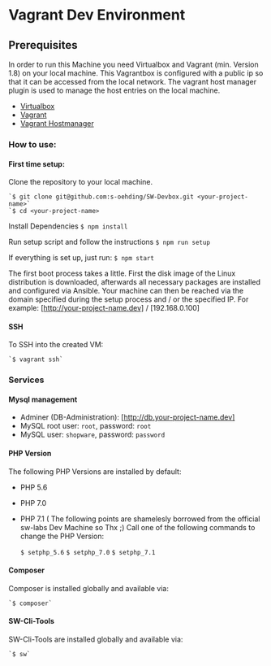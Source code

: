 # Vagrant Dev Environment

## Prerequisites
In order to run this Machine you need Virtualbox and Vagrant (min. Version 1.8) on your local machine. This Vagrantbox is configured with a public ip so that it can be accessed from the local network. The vagrant host manager plugin is used to manage the host entries on the local machine.

 - [Virtualbox](https://www.virtualbox.org/wiki/Downloads)
 - [Vagrant](https://www.vagrantup.com/downloads.html)
 - [Vagrant Hostmanager](https://github.com/devopsgroup-io/vagrant-hostmanager)

### How to use: 

#### First time setup: 
Clone the repository to your local machine.

    `$ git clone git@github.com:s-oehding/SW-Devbox.git <your-project-name>`
    `$ cd <your-project-name>

Install Dependencies
	`$ npm install`

Run setup script and follow the instructions
	`$ npm run setup`

If everything is set up, just run:
	`$ npm start`


The first boot process takes a little. First the disk image of the Linux distribution is downloaded, afterwards all necessary packages are installed and configured via Ansible. 
Your machine can then be reached via the domain specified during the setup process and / or the specified IP. For example: [http://your-project-name.dev] / [192.168.0.100]

#### SSH
To SSH into the created VM:

    `$ vagrant ssh`

### Services

#### Mysql management
- Adminer (DB-Administration): [http://db.your-project-name.dev]
- MySQL root user: `root`, password: `root`
- MySQL user: `shopware`, password: `password`

#### PHP Version
The following PHP Versions are installed by default:

 - PHP 5.6
 - PHP 7.0
 - PHP 7.1
( The following points are shamelesly borrowed from the official sw-labs Dev Machine so Thx ;)
Call one of the following commands to change the PHP Version:
 
    `$ setphp_5.6`
    `$ setphp_7.0`
    `$ setphp_7.1`

#### Composer
Composer is installed globally and available via:

	`$ composer`

#### SW-Cli-Tools
SW-Cli-Tools are installed globally and available via:

	`$ sw`